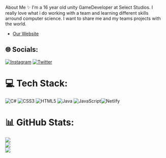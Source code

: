 About Me ✨
I'm a 16 year old unity GameDeveloper at Select Studios. I really love what i do working with a team and learning different skills arround computer science.
I want to share me and my teams projects with the world. 

- [Our Website]("www.select-studios.com")

## 🌐 Socials:
[![Instagram](https://img.shields.io/badge/Instagram-%23E4405F.svg?logo=Instagram&logoColor=white)](https://instagram.com/esmylesw) [![Twitter](https://img.shields.io/badge/Twitter-%231DA1F2.svg?logo=Twitter&logoColor=white)](https://twitter.com/itsMellurboo) 

# 💻 Tech Stack:
![C#](https://img.shields.io/badge/c%23-%23239120.svg?style=for-the-badge&logo=c-sharp&logoColor=white) ![CSS3](https://img.shields.io/badge/css3-%231572B6.svg?style=for-the-badge&logo=css3&logoColor=white) ![HTML5](https://img.shields.io/badge/html5-%23E34F26.svg?style=for-the-badge&logo=html5&logoColor=white) ![Java](https://img.shields.io/badge/java-%23ED8B00.svg?style=for-the-badge&logo=java&logoColor=white) ![JavaScript](https://img.shields.io/badge/javascript-%23323330.svg?style=for-the-badge&logo=javascript&logoColor=%23F7DF1E)![Netlify](https://img.shields.io/badge/netlify-%23000000.svg?style=for-the-badge&logo=netlify&logoColor=#00C7B7)

# 📊 GitHub Stats:
![](https://github-readme-stats.vercel.app/api?username=Mellurboo&theme=dark&hide_border=false&include_all_commits=true&count_private=false)<br/>
![](https://github-readme-streak-stats.herokuapp.com/?user=Mellurboo&theme=dark&hide_border=false)<br/>
![](https://github-readme-stats.vercel.app/api/top-langs/?username=Mellurboo&theme=dark&hide_border=false&include_all_commits=true&count_private=false&layout=compact)
